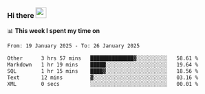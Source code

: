 ### Hi there <a href="https://www.gautamkrishnar.com/"><img src="https://media.giphy.com/media/hvRJCLFzcasrR4ia7z/giphy.gif" width="25px"></a>

📊 **This week I spent my time on**

<!--START_SECTION:waka-->

```txt
From: 19 January 2025 - To: 26 January 2025

Other      3 hrs 57 mins   ██████████████▓░░░░░░░░░░   58.61 %
Markdown   1 hr 19 mins    █████░░░░░░░░░░░░░░░░░░░░   19.64 %
SQL        1 hr 15 mins    ████▓░░░░░░░░░░░░░░░░░░░░   18.56 %
Text       12 mins         ▓░░░░░░░░░░░░░░░░░░░░░░░░   03.16 %
XML        0 secs          ░░░░░░░░░░░░░░░░░░░░░░░░░   00.01 %
```

<!--END_SECTION:waka-->
